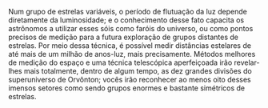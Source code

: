 ﻿Num grupo de estrelas variáveis, o período de flutuação da luz depende diretamente da luminosidade; e o conhecimento desse fato capacita os astrônomos a utilizar esses sóis como faróis do universo, ou como pontos precisos de medição para a futura exploração de grupos distantes de estrelas. Por meio dessa técnica, é possível medir distâncias estelares de até mais de um milhão de anos-luz, mais precisamente. Métodos melhores de medição do espaço e uma técnica telescópica aperfeiçoada irão revelar-lhes mais totalmente, dentro de algum tempo, as dez grandes divisões do superuniverso de Orvônton; vocês irão reconhecer ao menos oito desses imensos setores como sendo grupos enormes e bastante simétricos de estrelas.